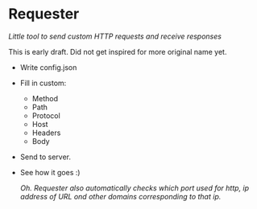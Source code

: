 
# Requester

_Little tool to send custom HTTP requests and receive responses_

   This is early draft.
   Did not get inspired for more original name yet.


- Write config.json
- Fill in custom:
  - Method
  - Path
  - Protocol
  - Host
  - Headers
  - Body
- Send to server.
- See how it goes :)


    _Oh. Requester also automatically
    checks which port used for http,
    ip address of URL ond other domains
    corresponding to that ip._

